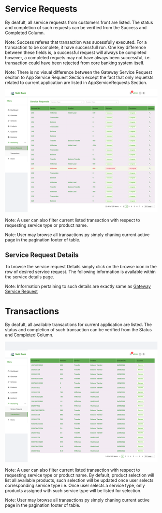 # Service Requests

By deafult, all service requests from customers front are listed. The status and completion of such requests can be verified from the Success and Completed Column.

Note: Success referes that transaction was sucessfully executed. For a transaction to be complete, it have successfull run. One key difference between these fields is, a successful request will always be completed however, a completed requets may not have always been successful, i.e. transaction could have been rejected from core banking system itself.

Note: There is no visual difference between the Gateway Service Request seciton to App Service Request Section except the fact that only requetsts related to current application are listed in AppServiceRequests Section.

![app service request](images/app_service_request.png)

Note: A user can also filter current listed transaction with respect to requesting service type or product name.

Note: User may browse all transactions py simply chaning current active page in the pagination footer of table.

## Service Request Details

To browse the service request Details simply click on the browse icon in the row of desired service request. The following information is available within the service details page.

Note: Information pertaining to such details are exactly same as [Gateway Service Request](serviceRequests.md)

# Transactions


By deafult, all available transactions for current application are listed. The status and completion of such transaction can be verified from the Status and Completed Column.

![app transaction](images/app_transactions.png)

Note: A user can also filter current listed transaction with respect to requesting service type or product name. By default, product selection will list all available products, such selection will be updated once user selects corresponding service type i.e. Once user selects a service type, only products assigned with such service type will be listed for selection.

Note: User may browse all transactions py simply chaning current active page in the pagination footer of table.